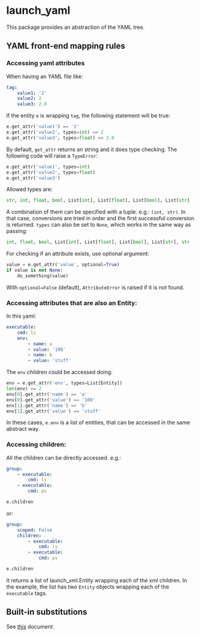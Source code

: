 # launch_yaml

This package provides an abstraction of the YAML tree.

## YAML front-end mapping rules

### Accessing yaml attributes

When having an YAML file like:

```yaml
tag:
    value1: '2'
    value2: 2
    value3: 2.0
```

If the entity `e` is wrapping `tag`, the following statement will be true:
```python
e.get_attr('value1') == '2'
e.get_attr('value2', types=int) == 2
e.get_attr('value3', types=float) == 2.0
```

By default, `get_attr` returns an string and it does type checking. The following code will raise a `TypeError`:

```python
e.get_attr('value1', types=int)
e.get_attr('value2', types=float)
e.get_attr('value3')
```

Allowed types are: 
```python
str, int, float, bool, List[int], List[float], List[bool], List[str]
```
A combination of them can be specified with a tuple. e.g.: `(int, str)`.
In that case, conversions are tried in order and the first successful conversion is returned.
`types` can also be set to `None`, which works in the same way as passing:

```python
int, float, bool, List[int], List[float], List[bool], List[str], str
```

For checking if an attribute exists, use optional argument:

```python
value = e.get_attr('value', optional=True)
if value is not None:
    do_something(value)
```

With `optional=False` (default), `AttributeError` is raised if it is not found.

### Accessing attributes that are also an Entity:

In this yaml:

```yaml
executable:
    cmd: ls
    env:
        - name: a
        - value: '100'
        - name: b
        - value: 'stuff'
```

The `env` children could be accessed doing:

```python
env = e.get_attr('env', types=List[Entity])
len(env) == 2
env[0].get_attr('name') == 'a'
env[0].get_attr('value') == '100'
env[1].get_attr('name') == 'b'
env[1].get_attr('value') == 'stuff'
```

In these cases, `e.env` is a list of entities, that can be accessed in the same abstract way.

### Accessing children:

All the children can be directly accessed. e.g.:

```yaml
group:
    - executable:
        cmd: ls
    - executable:
        cmd: ps
```

```python
e.children
```

or:

```yaml
group:
    scoped: False
    children:
        - executable:
            cmd: ls
        - executable:
            cmd: ps
```

```python
e.children
```

It returns a list of launch_xml.Entity wrapping each of the xml children.
In the example, the list has two `Entity` objects wrapping each of the `executable` tags.

## Built-in substitutions

See [this](https://github.com/ros2/design/blob/d3a35d7ea201721892993e85e28a5a223cdaa001/articles/151_roslaunch_xml.md) document.
